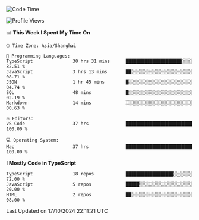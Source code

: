 <!--START_SECTION:waka-->
![Code Time](http://img.shields.io/badge/Code%20Time-6%2C758%20hrs%2011%20mins-blue)

![Profile Views](http://img.shields.io/badge/Profile%20Views-0-blue)

📊 **This Week I Spent My Time On** 

```text
🕑︎ Time Zone: Asia/Shanghai

💬 Programming Languages: 
TypeScript               30 hrs 31 mins      █████████████████████░░░░   82.51 % 
JavaScript               3 hrs 13 mins       ██░░░░░░░░░░░░░░░░░░░░░░░   08.71 % 
JSON                     1 hr 45 mins        █░░░░░░░░░░░░░░░░░░░░░░░░   04.74 % 
SQL                      48 mins             █░░░░░░░░░░░░░░░░░░░░░░░░   02.19 % 
Markdown                 14 mins             ░░░░░░░░░░░░░░░░░░░░░░░░░   00.63 % 

🔥 Editors: 
VS Code                  37 hrs              █████████████████████████   100.00 % 

💻 Operating System: 
Mac                      37 hrs              █████████████████████████   100.00 % 
```

**I Mostly Code in TypeScript** 

```text
TypeScript               18 repos            ██████████████████░░░░░░░   72.00 % 
JavaScript               5 repos             █████░░░░░░░░░░░░░░░░░░░░   20.00 % 
HTML                     2 repos             ██░░░░░░░░░░░░░░░░░░░░░░░   08.00 % 
```




 Last Updated on 17/10/2024 22:11:21 UTC
<!--END_SECTION:waka-->
